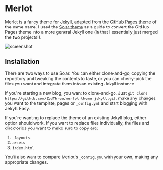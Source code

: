 Merlot
======

Merlot is a fancy theme for [Jekyll](http://jekyllrb.com/), adapted from the [GitHub Pages theme](https://github.com/cameronmcefee/merlot) of the same name. I used the [Solar theme](https://github.com/redwallhp/solar-theme-jekyll.git) as a guide to convert the GitHub Pages theme into a more general Jekyll one (in that I essentially just merged the two projects!).

![screenshot](http://f.cl.ly/items/0Z061j1n293L3I1X350j/Screen%20Shot%202012-04-02%20at%2011.24.15%20AM.png)


Installation
--------------

There are two ways to use Solar. You can either clone-and-go, copying the repository and tweaking the contents to taste, or you can cherry-pick the files you want and integrate them into an existing Jekyll instance.

If you're starting a new blog, you want to clone-and-go. Just `git clone https://github.com/ZedThree/merlot-theme-jekyll.git`, make any changes you want to the template, pages or `_config.yml` and start blogging with Jekyll. Easy.

If you're wanting to replace the theme of an existing Jekyll blog, either option should work. If you want to replace files individually, the files and directories you want to make sure to copy are:

1. `_layouts`
2. `assets`
3. `index.html`

You'll also want to compare Merlot's `_config.yml` with your own, making any appropriate changes.
